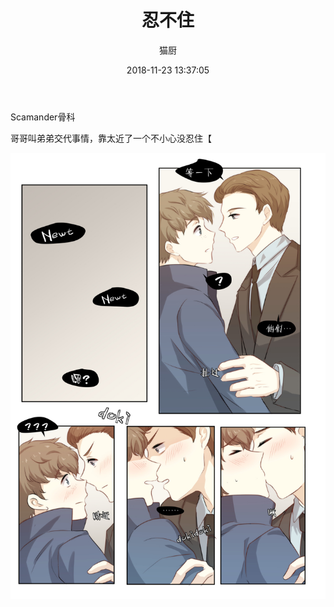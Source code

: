 ﻿---
layout: post
title: 忍不住
date: 2018-11-23 13:37:05
updated: 2018-11-23 13:39:52
comments: true
categories: [Photo]
tags: [Theseus/Newt, newt scamander, thesewt, 神奇动物在哪里, Theseus scamander]
author: "猫厨"
description: ""
toc: true
---

<p>Scamander骨科<br /></p> 
<p>哥哥叫弟弟交代事情，靠太近了一个不小心没忍住【</p>

![](https://raw.githubusercontent.com/alicewish/meowchain247/master/img_cVZNdzJtQk9JV2M3TytRWE1hU2xUekJhei9WYVJpOXNvckVxS29xeW8yL3lLK3Y5Mk1UMVFRPT0.jpg)